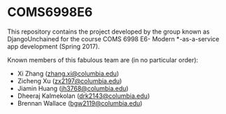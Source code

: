 # COMS6998E6

This repository contains the project developed by the group known as DjangoUnchained for the course COMS 6998 E6- Modern *-as-a-service app development (Spring 2017).

Known members of this fabulous team are (in no particular order):


- Xi Zhang ([zhang.xi@columbia.edu](mailto:zhang.xi@columbia.edu))
- Zicheng Xu ([zx2197@columbia.edu](mailto:zx2197@columbia.edu))
- Jiamin Huang ([jh3768@columbia.edu](mailto:jh3768@columbia.edu))
- Dheeraj Kalmekolan ([drk2143@columbia.edu](mailto:drk2143@columbia.edu))
- Brennan Wallace ([bgw2119@columbia.edu](mailto:bgw2119@columbia.edu))
